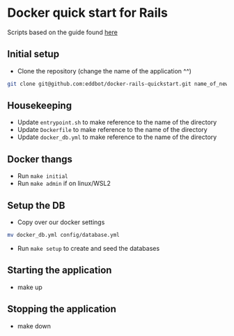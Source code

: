 # Docker quick start for Rails

Scripts based on the guide found [here](https://github.com/docker/awesome-compose/tree/master/official-documentation-samples/rails/)

## Initial setup
- Clone the repository (change the name of the application ^^)

```bash
git clone git@github.com:eddbot/docker-rails-quickstart.git name_of_new_rails_app

```

## Housekeeping
- Update `entrypoint.sh` to make reference to the name of the directory
- Update `Dockerfile` to make reference to the name of the directory
- Update `docker_db.yml` to make reference to the name of the directory

## Docker thangs
- Run `make initial`
- Run `make admin` if on linux/WSL2

## Setup the DB
- Copy over our docker settings
```bash
mv docker_db.yml config/database.yml
```
- Run `make setup` to create and seed the databases

## Starting the application
- make up

## Stopping the application
- make down
